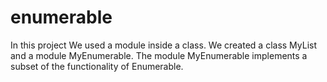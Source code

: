 # enumerable
In this project We used a module inside a class. We created a class MyList and a module MyEnumerable. The module MyEnumerable implements a subset of the functionality of Enumerable.
